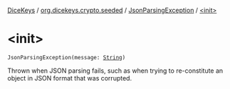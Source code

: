 [DiceKeys](../../index.md) / [org.dicekeys.crypto.seeded](../index.md) / [JsonParsingException](index.md) / [&lt;init&gt;](./-init-.md)

# &lt;init&gt;

`JsonParsingException(message: `[`String`](https://kotlinlang.org/api/latest/jvm/stdlib/kotlin/-string/index.html)`)`

Thrown when JSON parsing fails, such as when trying to re-constitute an object
in JSON format that was corrupted.

